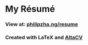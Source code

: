 # My Résumé

### View at: [philipzha.ng/resume](https://philipzha.ng/resume/)

### Created with LaTeX and [AltaCV](https://github.com/liantze/AltaCV)
